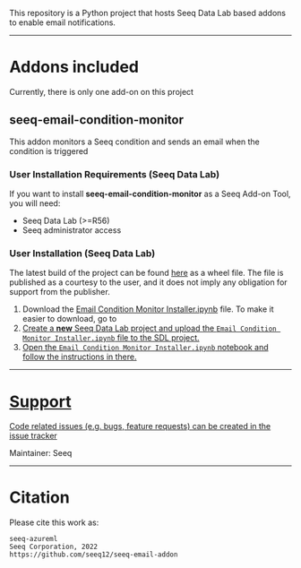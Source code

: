 This repository is a Python project that hosts Seeq Data Lab based addons to enable email notifications.

----

# Addons included

Currently, there is only one add-on on this project

## **seeq-email-condition-monitor**

This addon monitors a Seeq condition and sends an email when the condition is triggered

### User Installation Requirements (Seeq Data Lab)

If you want to install **seeq-email-condition-monitor** as a Seeq Add-on Tool, you will need:

- Seeq Data Lab (>=R56)
- Seeq administrator access

### User Installation (Seeq Data Lab)

The latest build of the project can be found [here](https://pypi.org/project/seeq-email-condition-monitor/) as a wheel
file. The file is published as a courtesy to the user, and it does not imply any obligation for support from the 
publisher.

1. Download the [Email Condition Monitor Installer.ipynb](Email%20Condition%20Monitor%20Installer.ipynb) 
file. To make it easier to download, go to <a href="https://github.com/seeq12/seeq-email-addon/releases/latest" target="_blank">
2. Create a **new** Seeq Data Lab project and upload the `Email Condition Monitor Installer.ipynb` file to the SDL 
   project.
3. Open the `Email Condition Monitor Installer.ipynb` notebook and follow the instructions in there. 

----

# Support

Code related issues (e.g. bugs, feature requests) can be created in the
[issue tracker](https://github.com/seeq12/seeq-email-addon/issues)

Maintainer: Seeq

----

# Citation

Please cite this work as:

```shell
seeq-azureml
Seeq Corporation, 2022
https://github.com/seeq12/seeq-email-addon
```
